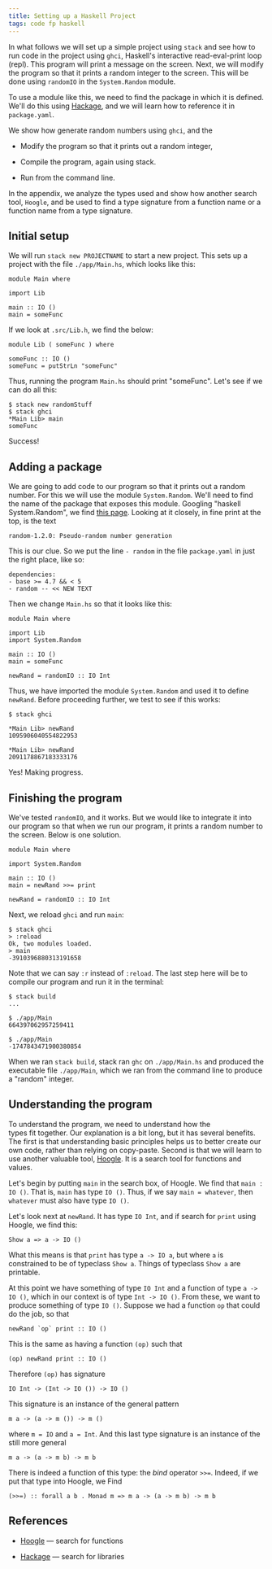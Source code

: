 ```yaml
---
title: Setting up a Haskell Project    
tags: code fp haskell
---
```


In what follows we will set up a simple project using
`stack` and see how to run code in the project using
`ghci`, Haskell's interactive read-eval-print loop (repl).
This program will print a message on the screen.  Next,
we will modify the program so that it prints a random
integer to the screen.  This will be done using
`randomIO` in the `System.Random` module.

To use a module
like this, we need to find the package in which it is defined.
We'll do this using [Hackage](https://hackage.haskell.org/),
and we will learn how to reference it in `package.yaml`.


We show how generate random numbers using `ghci`, and the

- Modify the program so that it prints out a random
integer,

- Compile the program, again
using stack.

- Run from the command line.

In the appendix, we analyze the types used and show how
another search tool, `Hoogle`, and be used to find a type
signature from a function name or a function name from
a type signature.

## Initial setup

We will run `stack new PROJECTNAME` to start
a new project.  This sets up a project with the file
`./app/Main.hs`, which looks like this:

```
module Main where

import Lib

main :: IO ()
main = someFunc
```

If we look at `.src/Lib.h`, we find the below:

```
module Lib ( someFunc ) where

someFunc :: IO ()
someFunc = putStrLn "someFunc"
```

Thus, running the program `Main.hs` should
print "someFunc".   Let's see if we can do all
this:


```
$ stack new randomStuff
$ stack ghci
*Main Lib> main
someFunc
```

Success!

## Adding a package

We are going to add code to our program so that
it prints out a random number.  For this we
will use the module `System.Random`.  We'll
need to find the name of the package that
exposes this module.  Googling "haskell System.Random",
we find [this page](https://hackage.haskell.org/package/random-1.2.0/docs/System-Random.html).
Looking at it closely, in fine print at the top, is the text

```
random-1.2.0: Pseudo-random number generation
```

This is our clue.  So we put the line `- random` in the file `package.yaml`
in just the right place, like so:

```
dependencies:
- base >= 4.7 && < 5
- random -- << NEW TEXT
```

Then we change `Main.hs` so that it looks like this:

```
module Main where

import Lib
import System.Random

main :: IO ()
main = someFunc

newRand = randomIO :: IO Int
```

Thus, we have imported the module `System.Random`
and used it to define `newRand`.  Before proceeding
further, we test to see if this works:

```
$ stack ghci

*Main Lib> newRand
1095906040554822953

*Main Lib> newRand
2091178867183333176
```

Yes!  Making progress.

## Finishing the program

We've tested `randomIO`, and it works.  But we
would like to integrate it into our program
so that when we run our program, it prints
a random number to the screen.  Below is
one solution.

```
module Main where

import System.Random

main :: IO ()
main = newRand >>= print

newRand = randomIO :: IO Int
```

Next, we reload `ghci` and run `main`:

```
$ stack ghci
> :reload
Ok, two modules loaded.
> main
-3910396880313191658
```

Note that we can say `:r` instead of `:reload`.  The last step here
will be to compile our program and run it in the terminal:

```
$ stack build
...

$ ./app/Main
664397062957259411

$ ./app/Main
-1747843471900380854
```

When we ran `stack build`, stack ran `ghc` on `./app/Main.hs` and
produced the executable file `./app/Main`, which we ran from the
command line to produce a "random" integer.

## Understanding the program

To understand the program, we need to understand how the  
types fit together.  Our explanation is a bit long, but
it has several benefits. The first is that understanding
basic principles helps us to better create our own
code, rather than relying on copy-paste.  Second is
that we will learn to use another valuable tool,
[Hoogle](https://hoogle.haskell.org/).  It is
a search tool for functions and values.  

Let's begin by putting `main` in
the search box, of Hoogle. We find that `main : IO ()`.  That is, `main` has type `IO ()`.
Thus, if we say `main = whatever`, then `whatever` must also have type `IO ()`.

Let's look next at `newRand`.  It has type `IO Int`,
and if search for `print` using Hoogle, we find
this:

```
Show a => a -> IO ()
```

What this means is that `print`  has type `a -> IO a`,
but where `a` is constrained to be of typeclass `Show a`.  Things of typeclass `Show a` are printable.  

At this point we have something
of type `IO Int` and a function of type `a -> IO ()`, which in our
context is of  type `Int -> IO ()`. From these, we want
to produce something of type  `IO ()`.  Suppose we had a
function `op` that could do the job, so that

```
newRand `op` print :: IO ()
```

This is the same as having a function `(op)` such that


```
(op) newRand print :: IO ()
```

Therefore `(op)` has signature

```
IO Int -> (Int -> IO ()) -> IO ()
```

This signature is an instance of the general pattern

```
m a -> (a -> m ()) -> m ()
```

where `m = IO` and `a = Int`.  And this last type
signature is an instance of the still more general

```
m a -> (a -> m b) -> m b
```

There is indeed a function of this type: the *bind* operator
`>>=`.  Indeed, if we put that type into Hoogle, we Find

```
(>>=) :: forall a b . Monad m => m a -> (a -> m b) -> m b
```


## References

- [Hoogle](https://hoogle.haskell.org/) — search for functions

- [Hackage](https://hackage.haskell.org/) — search for libraries
